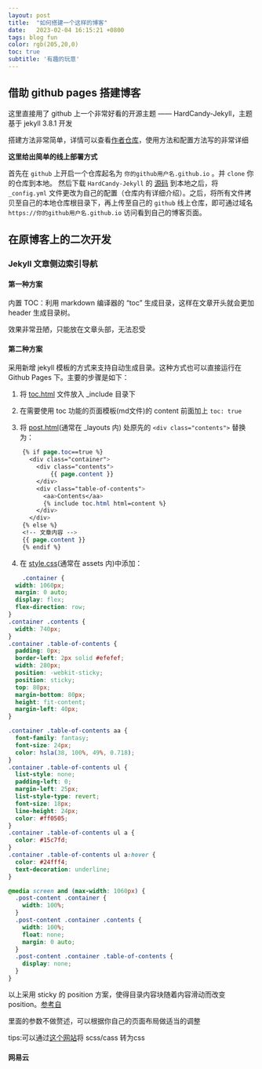 ```yaml
---
layout: post
title:  "如何搭建一个这样的博客"
date:   2023-02-04 16:15:21 +0800
tags: blog fun
color: rgb(205,20,0)
toc: true
subtitle: '有趣的玩意'
---
```


## 借助 github pages 搭建博客

这里直接用了 github 上一个非常好看的开源主题 —— HardCandy-Jekyll，主题基于 jekyll 3.8.1 开发

搭建方法非常简单，详情可以查看[作者仓库](https://github.com/xukimseven/HardCandy-Jekyll)，使用方法和配置方法写的非常详细

**这里给出简单的线上部署方式**

首先在 `github` 上开启一个仓库起名为 `你的github用户名.github.io` 。并 `clone` 你的仓库到本地。 然后下载 `HardCandy-Jekyll` 的 [源码](https://github.com/xukimseven/HardCandy-Jekyll) 到本地之后，将 `_config.yml` 文件更改为自己的配置（仓库内有详细介绍）。之后，将所有文件拷贝至自己的本地仓库根目录下，再上传至自己的 `github` 线上仓库，即可通过域名 `https://你的github用户名.github.io` 访问看到自己的博客页面。

## 在原博客上的二次开发

### Jekyll 文章侧边索引导航

#### 第一种方案

内置 TOC：利用 markdown 编译器的 “toc” 生成目录，这样在文章开头就会更加 header 生成目录树。

效果非常丑陋，只能放在文章头部，无法忍受

#### 第二种方案

采用新增 jekyll 模板的方式来支持自动生成目录。这种方式也可以直接运行在 Github Pages 下。主要的步骤是如下：

1. 将 [toc.html](/_includes/toc.html) 文件放入 _include 目录下

2. 在需要使用 toc 功能的页面模板(md文件)的 content 前面加上 `toc: true`

3. 将 [post.html](/_layouts/post.html)(通常在 _layouts 内) 处原先的 `<div class="contents">` 替换为：
   
```css
    {% if page.toc==true %}
      <div class="container">  
        <div class="contents">  
            {{ page.content }}
        </div>   
        <div class="table-of-contents">
          <aa>Contents</aa>
          {% include toc.html html=content %}
        </div>
      </div>
    {% else %}
    <!-- 文章内容 -->
    {{ page.content }}
    {% endif %}
```

4. 在 [style.css](/assets/css/style.css)(通常在 assets 内)中添加：

```css
    .container {
  width: 1060px;
  margin: 0 auto;
  display: flex;
  flex-direction: row;
}
.container .contents {
  width: 740px;
}
.container .table-of-contents {
  padding: 0px;
  border-left: 2px solid #efefef;
  width: 280px;
  position: -webkit-sticky;
  position: sticky;
  top: 80px;
  margin-bottom: 80px;
  height: fit-content;
  margin-left: 40px;
}

.container .table-of-contents aa {
  font-family: fantasy;
  font-size: 24px;
  color: hsla(38, 100%, 49%, 0.718);
}
.container .table-of-contents ul {
  list-style: none;
  padding-left: 0;
  margin-left: 25px;
  list-style-type: revert; 
  font-size: 18px;
  line-height: 24px;
  color: #ff0505;
}
.container .table-of-contents ul a {
  color: #15c7fd;
}
.container .table-of-contents ul a:hover {
  color: #24fff4;
  text-decoration: underline;
}

@media screen and (max-width: 1060px) {
  .post-content .container {
    width: 100%;
  }
  .post-content .container .contents {
    width: 100%;
    float: none;
    margin: 0 auto;
  }
  .post-content .container .table-of-contents {
    display: none;
  }
}
```

以上采用 sticky 的 position 方案，使得目录内容块随着内容滑动而改变 position。[参考自](https://cloud.tencent.com/developer/article/2143034)

里面的参数不做赘述，可以根据你自己的页面布局做适当的调整

tips:可以通过[这个网站](https://www.sassmeister.com/)将 scss/cass 转为css

#### 网易云







